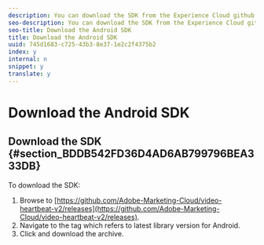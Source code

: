 ```yaml
---
description: You can download the SDK from the Experience Cloud github page.
seo-description: You can download the SDK from the Experience Cloud github page.
seo-title: Download the Android SDK
title: Download the Android SDK
uuid: 745d1683-c725-43b3-8e37-1e2c2f4375b2
index: y
internal: n
snippet: y
translate: y
---
```


# Download the Android SDK


## Download the SDK {#section_BDDB542FD36D4AD6AB799796BEA333DB}

To download the SDK:

1. Browse to [https://github.com/Adobe-Marketing-Cloud/video-heartbeat-v2/releases](https://github.com/Adobe-Marketing-Cloud/video-heartbeat-v2/releases).
1. Navigate to the tag which refers to latest library version for Android.
1. Click and download the archive.
